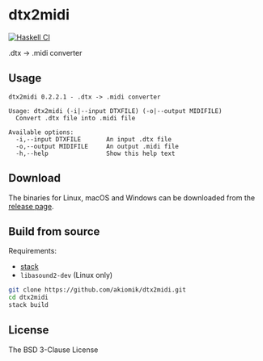 # dtx2midi

[![Haskell CI](https://github.com/akiomik/dtx2midi/workflows/Haskell%20CI/badge.svg)](https://github.com/akiomik/dtx2midi/actions?query=workflow%3A%22Haskell+CI%22)

.dtx -> .midi converter

## Usage

```
dtx2midi 0.2.2.1 - .dtx -> .midi converter

Usage: dtx2midi (-i|--input DTXFILE) (-o|--output MIDIFILE)
  Convert .dtx file into .midi file

Available options:
  -i,--input DTXFILE       An input .dtx file
  -o,--output MIDIFILE     An output .midi file
  -h,--help                Show this help text
```

## Download

The binaries for Linux, macOS and Windows can be downloaded from the [release page](https://github.com/akiomik/dtx2midi/releases/latest).

## Build from source

Requirements:

- [stack](https://github.com/commercialhaskell/stack)
- `libasound2-dev` (Linux only)

```bash
git clone https://github.com/akiomik/dtx2midi.git
cd dtx2midi
stack build
```

## License

The BSD 3-Clause License
